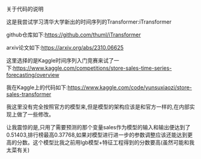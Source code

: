 关于代码的说明

这是我尝试学习清华大学新出的时间序列的Transformer:iTransformer

github仓库如下:https://github.com/thuml/iTransformer

arxiv论文如下:https://arxiv.org/abs/2310.06625

这里选择的是Kaggle时间序列入门竞赛来试了一下:https://www.kaggle.com/competitions/store-sales-time-series-forecasting/overview

我在Kaggle上的代码如下:https://www.kaggle.com/code/yunsuxiaozi/store-sales-transformer

我这里没有完全按照官方的模型来,但是模型的架构应该是和官方一样的,在内部实现上做了一些修改。

让我震惊的是,只用了需要预测的那个变量sales作为模型的输入和输出便达到了0.51403,排行榜最高0.37768,如果对模型进行进一步的参数调整应该还能达到更高的分数。这个模型比我之前用lgb模型+特征工程得到的分数要高(虽然可能和我太菜有关)

